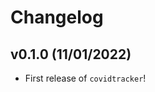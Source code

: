 # Changelog

<!--next-version-placeholder-->

## v0.1.0 (11/01/2022)

- First release of `covidtracker`!